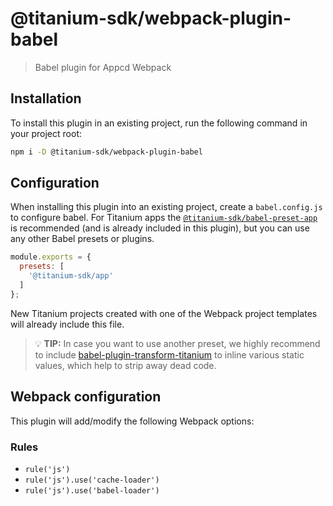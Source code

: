 # @titanium-sdk/webpack-plugin-babel

> Babel plugin for Appcd Webpack

## Installation

To install this plugin in an existing project, run the following command in your project root:

```sh
npm i -D @titanium-sdk/webpack-plugin-babel
```

## Configuration

When installing this plugin into an existing project, create a `babel.config.js` to configure babel. For Titanium apps the [`@titanium-sdk/babel-preset-app`](https://github.com/appcelerator/babel-preset-app) is recommended (and is already included in this plugin), but you can use any other Babel presets or plugins.

```js
module.exports = {
  presets: [
    '@titanium-sdk/app'
  ]
};
```

New Titanium projects created with one of the Webpack project templates will already include this file.

> 💡 **TIP:** In case you want to use another preset, we highly recommend to include [babel-plugin-transform-titanium](https://github.com/appcelerator/babel-plugin-transform-titanium) to inline various static values, which help to strip away dead code.

## Webpack configuration

This plugin will add/modify the following Webpack options:

### Rules

- `rule('js')`
- `rule('js').use('cache-loader')`
- `rule('js').use('babel-loader')`
